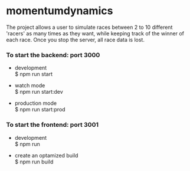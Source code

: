# momentumdynamics

The project allows a user to simulate races between 2 to 10 different 'racers' as many times as they want, while keeping track of the winner of each race. Once you stop the server, all race data is lost.

### To start the backend: port 3000
- development  
$ npm run start  

- watch mode  
$ npm run start:dev

- production mode  
$ npm run start:prod

### To start the frontend: port 3001
- development  
$ npm run

- create an optamized build  
$ npm run build
